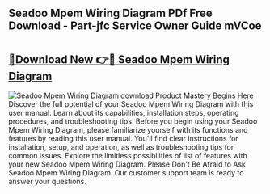 ## Seadoo Mpem Wiring Diagram PDf Free Download - Part-jfc Service Owner Guide mVCoe

# <h2><a href="http://dfhdv77.blite.top/?on=Seadoo+Mpem+Wiring+Diagram">🔗Download New 👉🔴 Seadoo Mpem Wiring Diagram</a></h2>

[![Seadoo Mpem Wiring Diagram download](https://i.imgur.com/lujVjoI.png)](http://dfhdv77.blite.top/?on=Seadoo+Mpem+Wiring+Diagram)
Product Mastery Begins Here Discover the full potential of your Seadoo Mpem Wiring Diagram with this user manual. Learn about its capabilities, installation steps, operating procedures, and troubleshooting tips. Before you begin using your Seadoo Mpem Wiring Diagram, please familiarize yourself with its functions and features by reading this user manual. You'll find clear instructions for installation, setup, and operation, as well as troubleshooting tips for common issues. Explore the limitless possibilities of list of features with your new Seadoo Mpem Wiring Diagram. Please Don't Be Afraid to Ask Seadoo Mpem Wiring Diagram. Our customer support team is ready to answer your questions.
